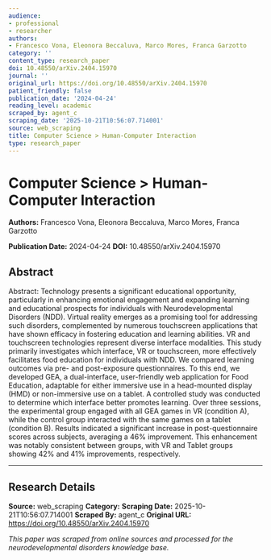 ```yaml
---
audience:
- professional
- researcher
authors:
- Francesco Vona, Eleonora Beccaluva, Marco Mores, Franca Garzotto
category: ''
content_type: research_paper
doi: 10.48550/arXiv.2404.15970
journal: ''
original_url: https://doi.org/10.48550/arXiv.2404.15970
patient_friendly: false
publication_date: '2024-04-24'
reading_level: academic
scraped_by: agent_c
scraping_date: '2025-10-21T10:56:07.714001'
source: web_scraping
title: Computer Science > Human-Computer Interaction
type: research_paper
---
```

# Computer Science > Human-Computer Interaction

**Authors:** Francesco Vona, Eleonora Beccaluva, Marco Mores, Franca Garzotto

**Publication Date:** 2024-04-24
**DOI:** 10.48550/arXiv.2404.15970

## Abstract

Abstract:
Technology presents a significant educational opportunity, particularly in enhancing emotional engagement and expanding learning and educational prospects for individuals with Neurodevelopmental Disorders (NDD). Virtual reality emerges as a promising tool for addressing such disorders, complemented by numerous touchscreen applications that have shown efficacy in fostering education and learning abilities. VR and touchscreen technologies represent diverse interface modalities. This study primarily investigates which interface, VR or touchscreen, more effectively facilitates food education for individuals with NDD. We compared learning outcomes via pre- and post-exposure questionnaires. To this end, we developed GEA, a dual-interface, user-friendly web application for Food Education, adaptable for either immersive use in a head-mounted display (HMD) or non-immersive use on a tablet. A controlled study was conducted to determine which interface better promotes learning. Over three sessions, the experimental group engaged with all GEA games in VR (condition A), while the control group interacted with the same games on a tablet (condition B). Results indicated a significant increase in post-questionnaire scores across subjects, averaging a 46% improvement. This enhancement was notably consistent between groups, with VR and Tablet groups showing 42% and 41% improvements, respectively.

---

## Research Details

**Source:** web_scraping
**Category:** 
**Scraping Date:** 2025-10-21T10:56:07.714001
**Scraped By:** agent_c
**Original URL:** https://doi.org/10.48550/arXiv.2404.15970

*This paper was scraped from online sources and processed for the neurodevelopmental disorders knowledge base.*